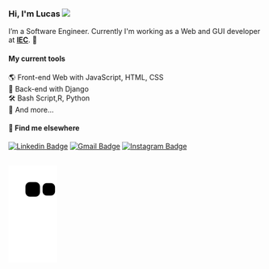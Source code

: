 ### Hi, I'm Lucas <img src="https://media.giphy.com/media/hvRJCLFzcasrR4ia7z/giphy.gif" width="30" >

I’m a Software Engineer. Currently I'm working as a Web and GUI developer at [**IEC**](https://www.gov.br/iec/pt-br). 🚀

#### My current tools   
🌎 Front-end Web with JavaScript, HTML, CSS  
📡 Back-end with Django  
🛠️ Bash Script,R, Python   
🧰 And more...  


#### 💬 Find me elsewhere

[![Linkedin Badge](https://img.shields.io/badge/-Linkedin-blue?style=flat-square&logo=Linkedin&logoColor=white&link=https://www.linkedin.com/in/rodrigo-goncalves-santana/)]("https://www.linkedin.com/in/lucasjlgc/") 
[![Gmail Badge](https://img.shields.io/badge/-lucasjlgc@gmail.com-c14438?style=flat-square&logo=Gmail&logoColor=white&link=mailto:lucasjlgc@gmail.com)](mailto:lucasjlgc@gmail.com)
[![Instagram Badge](https://img.shields.io/badge/-Instagram-purple?style=flat-square&logo=Instagram&logoColor=white&link=https://www.linkedin.com/in/rodrigo-goncalves-santana/)](https://instagram.com/lucas10112)
  
  
  
  ##
  
    
  ![Snake animation](https://github.com/lucasjlgc/lucasjlgc/blob/output/github-contribution-grid-snake.svg)
 
</div>
